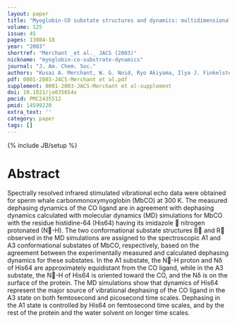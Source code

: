 ```yaml
---
layout: paper
title: "Myoglobin-CO substate structures and dynamics: multidimensional vibrational echoes and molecular dynamics simulations."
volume: 125
issue: 45
pages: 13804-18
year: "2003"
shortref: "Merchant _et al._ JACS (2003)"
nickname: "myoglobin-co-substrate-dynamics"
journal: "J. Am. Chem. Soc."
authors: "Kusai A. Merchant, W. G. Noid, Ryo Akiyama, Ilya J. Finkelstein, Alexei Goun, Brian L. McClain, Roger F. Loring, and M. D. Fayer"
pdf: 0001-2003-JACS-Merchant et al.pdf
supplement: 0001-2003-JACS-Merchant et al-supplement
doi: 10.1021/ja035654x
pmcid: PMC2435512
pmid: 14599220
extra_text: ''
category: paper
tags: []
---
```

{% include JB/setup %}

# Abstract

Spectrally resolved infrared stimulated vibrational echo data were obtained for sperm whale
carbonmonoxymyoglobin (MbCO) at 300 K. The measured dephasing dynamics of the CO ligand are in
agreement with dephasing dynamics calculated with molecular dynamics (MD) simulations for MbCO with
the residue histidine-64 (His64) having its imidazole  nitrogen protonated (N-H). The two conformational
substate structures B and R observed in the MD simulations are assigned to the spectroscopic A1 and A3
conformational substates of MbCO, respectively, based on the agreement between the experimentally
measured and calculated dephasing dynamics for these substates. In the A1 substate, the N-H proton
and Nδ of His64 are approximately equidistant from the CO ligand, while in the A3 substate, the N-H of
His64 is oriented toward the CO, and the Nδ is on the surface of the protein. The MD simulations show that
dynamics of His64 represent the major source of vibrational dephasing of the CO ligand in the A3 state on
both femtosecond and picosecond time scales. Dephasing in the A1 state is controlled by His64 on
femtosecond time scales, and by the rest of the protein and the water solvent on longer time scales.
